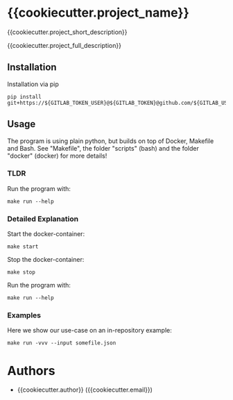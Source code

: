 # {{cookiecutter.project_name}}

{{cookiecutter.project_short_description}}

{{cookiecutter.project_full_description}}


## Installation

Installation via pip
```
pip install git+https://${GITLAB_TOKEN_USER}@${GITLAB_TOKEN}@github.com/${GITLAB_USERNAME}/${PROJECTNAME}.git
```

## Usage

The program is using plain python, but builds on top of Docker, Makefile and Bash. See "Makefile", the folder "scripts" (bash) and the folder "docker" (docker) for more details!

### TLDR
Run the program with:
```
make run --help
```

### Detailed Explanation

Start the docker-container:
```
make start
```

Stop the docker-container:
```
make stop
```

Run the program with:
```
make run --help
```


### Examples

Here we show our use-case on an in-repository example:

```
make run -vvv --input somefile.json
```

# Authors
- {{cookiecutter.author}} ({{cookiecutter.email}})

